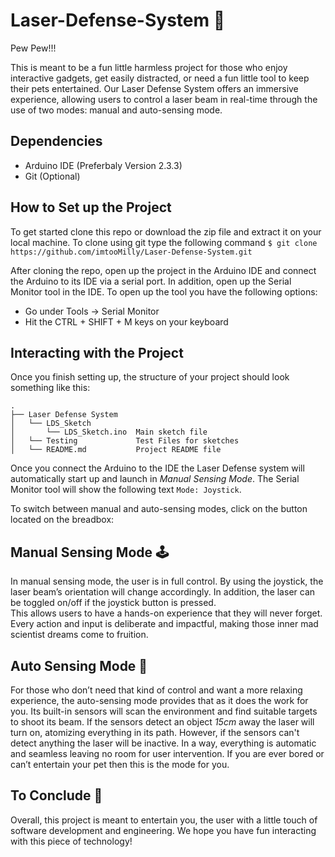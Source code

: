 # Laser-Defense-System 🎇

Pew Pew!!!

This is meant to be a fun little harmless project for those who enjoy interactive gadgets, get easily distracted, or need a fun little tool to keep their pets entertained. Our Laser Defense System offers an immersive experience, allowing users to control a laser beam in real-time through the use of two modes: manual and auto-sensing mode.

## Dependencies 
- Arduino IDE (Preferbaly Version 2.3.3)
- Git (Optional)

## How to Set up the Project 
To get started clone this repo or download the zip file and extract it on your local machine. To clone using git type the following command 
```$ git clone https://github.com/imtooMilly/Laser-Defense-System.git ```

After cloning the repo, open up the project in the Arduino IDE and connect the Arduino to its IDE via a serial port. In addition, open up the Serial Monitor tool in the IDE. To open up the tool you have the following options:
- Go under Tools -> Serial Monitor
- Hit the CTRL + SHIFT + M keys on your keyboard

## Interacting with the Project 
Once you finish setting up, the structure of your project should look something like this:

```
.
├── Laser Defense System
│   └── LDS_Sketch
│       └── LDS_Sketch.ino  Main sketch file                
│   └── Testing             Test Files for sketches 
│   └── README.md           Project README file 
```
Once you connect the Arduino to the IDE the Laser Defense system will automatically start up and launch in _Manual Sensing Mode_. The Serial Monitor tool will show the following text 
``` Mode: Joystick ```. 

To switch between manual and auto-sensing modes, click on the button located on the breadbox:


## Manual Sensing Mode 🕹

In manual sensing mode, the user is in full control. By using the joystick, the laser beam’s orientation will change accordingly. In addition, the laser can be toggled on/off if the joystick button is pressed.  
This allows users to have a hands-on experience that they will never forget. Every action and input is deliberate and impactful, making those inner mad scientist dreams come to fruition. 

## Auto Sensing Mode 🤖

For those who don’t need that kind of control and want a more relaxing experience, the auto-sensing mode provides that as it does the work for you. Its built-in sensors will scan the environment and find suitable targets to shoot its beam. If the sensors detect an object _15cm_ away the laser will turn on, atomizing everything in its path. However, if the sensors can't detect anything the laser will be inactive. In a way, everything is automatic and seamless leaving no room for user intervention. If you are ever bored or can’t entertain your pet then this is the mode for you.


## To Conclude 🏁
Overall, this project is meant to entertain you, the user with a little touch of software development and engineering. We hope you have fun interacting with this piece of technology!


